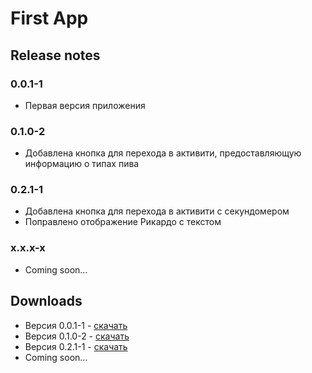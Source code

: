 # First App

## Release notes
### 0.0.1-1
- Первая версия приложения
### 0.1.0-2
- Добавлена кнопка для перехода в активити, предоставляющую информацию о типах пива
### 0.2.1-1
- Добавлена кнопка для перехода в активити с секундомером
- Поправлено отображение Рикардо с текстом
### x.x.x-x
- Coming soon...

## Downloads
- Версия 0.0.1-1 - <a href="https://github.com/sk1ly/first_app/raw/master/apks/first_app_debug_0.0.1-1.apk" download>скачать</a>
- Версия 0.1.0-2 - <a href="https://github.com/sk1ly/first_app/raw/master/apks/first_app_debug_0.1.0-2.apk" download>скачать</a>
- Версия 0.2.1-1 - <a href="https://github.com/sk1ly/first_app/raw/master/apks/first_app_debug_0.2.1-1.apk" download>скачать</a>
- Coming soon...

